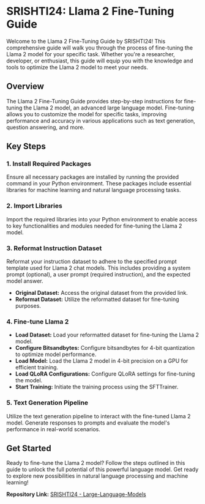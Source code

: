 # SRISHTI24: Llama 2 Fine-Tuning Guide

Welcome to the Llama 2 Fine-Tuning Guide by SRISHTI24! This comprehensive guide will walk you through the process of fine-tuning the Llama 2 model for your specific task. Whether you're a researcher, developer, or enthusiast, this guide will equip you with the knowledge and tools to optimize the Llama 2 model to meet your needs.

## Overview

The Llama 2 Fine-Tuning Guide provides step-by-step instructions for fine-tuning the Llama 2 model, an advanced large language model. Fine-tuning allows you to customize the model for specific tasks, improving performance and accuracy in various applications such as text generation, question answering, and more.

## Key Steps

### 1. Install Required Packages

Ensure all necessary packages are installed by running the provided command in your Python environment. These packages include essential libraries for machine learning and natural language processing tasks.

### 2. Import Libraries

Import the required libraries into your Python environment to enable access to key functionalities and modules needed for fine-tuning the Llama 2 model.

### 3. Reformat Instruction Dataset

Reformat your instruction dataset to adhere to the specified prompt template used for Llama 2 chat models. This includes providing a system prompt (optional), a user prompt (required instruction), and the expected model answer.

- **Original Dataset:** Access the original dataset from the provided link.
- **Reformat Dataset:** Utilize the reformatted dataset for fine-tuning purposes.

### 4. Fine-tune Llama 2

- **Load Dataset:** Load your reformatted dataset for fine-tuning the Llama 2 model.
- **Configure Bitsandbytes:** Configure bitsandbytes for 4-bit quantization to optimize model performance.
- **Load Model:** Load the Llama 2 model in 4-bit precision on a GPU for efficient training.
- **Load QLoRA Configurations:** Configure QLoRA settings for fine-tuning the model.
- **Start Training:** Initiate the training process using the SFTTrainer.

### 5. Text Generation Pipeline

Utilize the text generation pipeline to interact with the fine-tuned Llama 2 model. Generate responses to prompts and evaluate the model's performance in real-world scenarios.

## Get Started

Ready to fine-tune the Llama 2 model? Follow the steps outlined in this guide to unlock the full potential of this powerful language model. Get ready to explore new possibilities in natural language processing and machine learning!

**Repository Link:** [SRISHTI24 - Large-Language-Models](https://github.com/Manoj010104/SRISHTI24/tree/main/Large-Language-Models)
